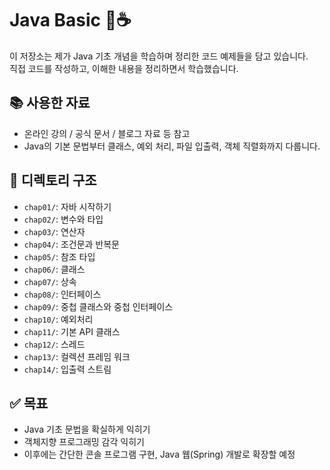 # Java Basic 📘☕️

이 저장소는 제가 Java 기초 개념을 학습하며 정리한 코드 예제들을 담고 있습니다.  
직접 코드를 작성하고, 이해한 내용을 정리하면서 학습했습니다.

## 📚 사용한 자료
- 온라인 강의 / 공식 문서 / 블로그 자료 등 참고
- Java의 기본 문법부터 클래스, 예외 처리, 파일 입출력, 객체 직렬화까지 다룹니다.

## 📁 디렉토리 구조
- `chap01/`: 자바 시작하기
- `chap02/`: 변수와 타입
- `chap03/`: 연산자
- `chap04/`: 조건문과 반복문
- `chap05/`: 참조 타입
- `chap06/`: 클래스
- `chap07/`: 상속
- `chap08/`: 인터페이스
- `chap09/`: 중첩 클래스와 중첩 인터페이스
- `chap10/`: 예외처리
- `chap11/`: 기본 API 클래스
- `chap12/`: 스레드
- `chap13/`: 컬렉션 프레임 워크
- `chap14/`: 입출력 스트림


## ✅ 목표
- Java 기초 문법을 확실하게 익히기
- 객체지향 프로그래밍 감각 익히기
- 이후에는 간단한 콘솔 프로그램 구현, Java 웹(Spring) 개발로 확장할 예정
